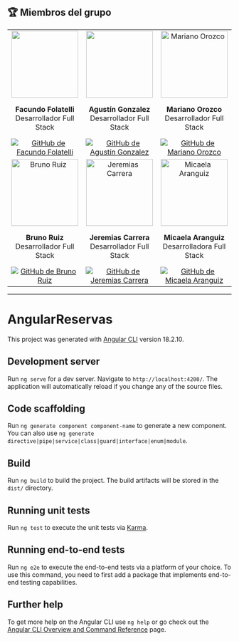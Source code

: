 ## 🏆 Miembros del grupo

<div align="center">
  <table>
    <tr>
      <td align="center">
        <img src="https://avatars.githubusercontent.com/u/111397434?v=4" width="150">
        <p><b>Facundo Folatelli</b><br>Desarrollador Full Stack</p>
        <a href="https://github.com/facuforipa01" target="_blank">
          <img src="https://img.shields.io/badge/GitHub-facuforipa01-blue?logo=github" alt="GitHub de Facundo Folatelli">
        </a>
      </td>
      <td align="center">
        <img src="https://avatars.githubusercontent.com/u/112430352?s=400&u=5978d7ac66ab504573a134b6a706717d559faaa6&v=4" width="150">
        <p><b>Agustín Gonzalez</b><br>Desarrollador Full Stack</p>
        <a href="https://github.com/Agus-IG" target="_blank">
          <img src="https://img.shields.io/badge/GitHub-Agus--IG-blue?logo=github" alt="GitHub de Agustín Gonzalez">
        </a>
      </td>
      <td align="center">
        <img src="https://avatars.githubusercontent.com/u/111398222?v=4" alt="Mariano Orozco" width="150" >
        <p><b>Mariano Orozco</b><br>Desarrollador Full Stack</p>
        <a href="https://github.com/Mariano2001O" target="_blank">
          <img src="https://img.shields.io/badge/GitHub-Mariano2001O-blue?logo=github" alt="GitHub de Mariano Orozco">
        </a>
      </td>
    </tr>
    <tr>
      <td align="center">
        <img src="https://avatars.githubusercontent.com/u/71900721?v=4" alt="Bruno Ruiz" width="150" >
        <p><b>Bruno Ruiz</b><br>Desarrollador Full Stack</p>
        <a href="https://github.com/Bruno844" target="_blank">
          <img src="https://img.shields.io/badge/GitHub-Bruno844-blue?logo=github" alt="GitHub de Bruno Ruiz">
        </a>
      </td>
      <td align="center">
        <img src="https://media.licdn.com/dms/image/v2/D4D03AQHQ6Vc98-WXxQ/profile-displayphoto-shrink_200_200/profile-displayphoto-shrink_200_200/0/1727911461476?e=1737590400&v=beta&t=RLNX4disukhQQmo94lGEHIhO0BpBLgO94iw-6jIPynk" alt="Jeremias Carrera" width="150" >
        <p><b>Jeremias Carrera</b><br>Desarrollador Full Stack</p>
        <a href="https://github.com/Jere-c" target="_blank">
          <img src="https://img.shields.io/badge/GitHub-Jere--c-blue?logo=github" alt="GitHub de Jeremias Carrera">
        </a>
      </td>
      <td align="center">
        <img src="https://media.licdn.com/dms/image/v2/D4E03AQEuBYlQFbuZNg/profile-displayphoto-shrink_200_200/profile-displayphoto-shrink_200_200/0/1693509989231?e=1737590400&v=beta&t=6RaJ2NRI1P2h2ZH7Okd5_RmxfMrCWl7kYu4DtW8Adho" alt="Micaela Aranguiz" width="150">
        <p><b>Micaela Aranguiz</b><br>Desarrolladora Full Stack</p>
        <a href="https://github.com/MicaAranguiz" target="_blank">
          <img src="https://img.shields.io/badge/GitHub-MicaAranguiz-blue?logo=github" alt="GitHub de Micaela Aranguiz">
        </a>
      </td>
    </tr>
  </table>
</div>

---

# AngularReservas

This project was generated with [Angular CLI](https://github.com/angular/angular-cli) version 18.2.10.

## Development server

Run `ng serve` for a dev server. Navigate to `http://localhost:4200/`. The application will automatically reload if you change any of the source files.

## Code scaffolding

Run `ng generate component component-name` to generate a new component. You can also use `ng generate directive|pipe|service|class|guard|interface|enum|module`.

## Build

Run `ng build` to build the project. The build artifacts will be stored in the `dist/` directory.

## Running unit tests

Run `ng test` to execute the unit tests via [Karma](https://karma-runner.github.io).

## Running end-to-end tests

Run `ng e2e` to execute the end-to-end tests via a platform of your choice. To use this command, you need to first add a package that implements end-to-end testing capabilities.

## Further help

To get more help on the Angular CLI use `ng help` or go check out the [Angular CLI Overview and Command Reference](https://angular.dev/tools/cli) page.
